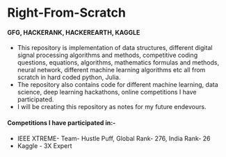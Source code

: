 # Right-From-Scratch 

#### GFG, HACKERANK, HACKEREARTH, KAGGLE

- This repository is implementation of data structures, different digital signal processing algorithms and methods, competitive coding questions, equations, algorithms, mathematics formulas and methods, neural network, different machine learning algorithms etc all from scratch in hard coded python, Julia.
- The repository also contains code for different machine learning, data science, deep learning hackathons, online competitions I have participated.   
- I will be creating this repository as notes for my future endevours.

#### Competitions I have participated in:- 
- IEEE XTREME- Team- Hustle Puff, Global Rank- 276, India Rank- 26
- Kaggle - 3X Expert
